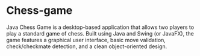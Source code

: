 # Chess-game
Java Chess Game is a desktop-based application that allows two players to play a standard game of chess. Built using Java and Swing (or JavaFX), the game features a graphical user interface, basic move validation, check/checkmate detection, and a clean object-oriented design.
